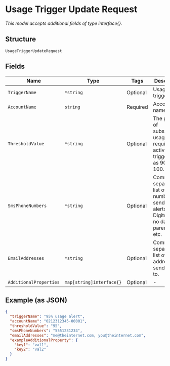
# Usage Trigger Update Request

*This model accepts additional fields of type interface{}.*

## Structure

`UsageTriggerUpdateRequest`

## Fields

| Name | Type | Tags | Description |
|  --- | --- | --- | --- |
| `TriggerName` | `*string` | Optional | Usage trigger name |
| `AccountName` | `string` | Required | Account name |
| `ThresholdValue` | `*string` | Optional | The percent of subscribed usage required to activate the trigger, such as 90 or 100. |
| `SmsPhoneNumbers` | `*string` | Optional | Comma-separated list of phone numbers to send SMS alerts to. Digits only; no dashes or parentheses, etc. |
| `EmailAddresses` | `*string` | Optional | Comma-separated list of email addresses to send alerts to. |
| `AdditionalProperties` | `map[string]interface{}` | Optional | - |

## Example (as JSON)

```json
{
  "triggerName": "95% usage alert",
  "accountName": "0212312345-00001",
  "thresholdValue": "95",
  "smsPhoneNumbers": "5551231234",
  "emailAddresses": "me@theinternet.com, you@theinternet.com",
  "exampleAdditionalProperty": {
    "key1": "val1",
    "key2": "val2"
  }
}
```


